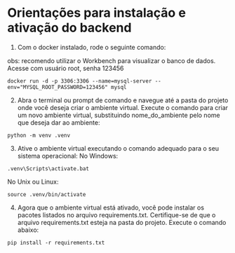 

# Orientações para instalação e ativação do backend
1. Com o docker instalado, rode o seguinte comando: 

obs: recomendo utilizar o Workbench para visualizar o banco de dados. Acesse com usuário root, senha 123456
```
docker run -d -p 3306:3306 --name=mysql-server --env="MYSQL_ROOT_PASSWORD=123456" mysql
```

  2. Abra o terminal ou prompt de comando e navegue até a pasta do projeto onde você deseja criar o ambiente virtual. Execute o comando para criar um novo ambiente virtual, substituindo nome_do_ambiente pelo nome que deseja dar ao ambiente:
```
python -m venv .venv
```
  3. Ative o ambiente virtual executando o comando adequado para o seu sistema operacional:
No Windows: 
```
.venv\Scripts\activate.bat
```
No Unix ou Linux: 
```  
source .venv/bin/activate
```

4. Agora que o ambiente virtual está ativado, você pode instalar os pacotes listados no arquivo requirements.txt. Certifique-se de que o arquivo requirements.txt esteja na pasta do projeto.
Execute o comando abaixo:

```
pip install -r requirements.txt
```

